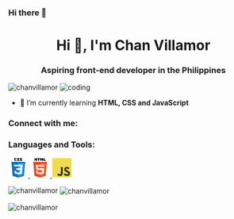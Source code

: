 ### Hi there 👋

<!--
**ChanVillamor/ChanVillamor** is a ✨ _special_ ✨ repository because its `README.md` (this file) appears on your GitHub profile.

Here are some ideas to get you started:

- 🔭 I’m currently working on ...
- 🌱 I’m currently learning ...
- 👯 I’m looking to collaborate on ...
- 🤔 I’m looking for help with ...
- 💬 Ask me about ...
- 📫 How to reach me: ...
- 😄 Pronouns: ...
- ⚡ Fun fact: ...
-->

<h1 align="center">Hi 👋, I'm Chan Villamor</h1>
<h3 align="center">Aspiring front-end developer in the Philippines</h3>
<img align="right" alt="coding" width="400" src="https://www.careerguide.com/career/wp-content/uploads/2021/08/Full-Stack-Developer-1.gif">

<p align="left"> <img src="https://komarev.com/ghpvc/?username=chanvillamor&label=Profile%20views&color=0e75b6&style=flat" alt="chanvillamor" /> </p>

- 🌱 I’m currently learning **HTML, CSS and JavaScript**

<h3 align="left">Connect with me:</h3>
<p align="left">
</p>

<h3 align="left">Languages and Tools:</h3>
<p align="left"> <a href="https://www.w3schools.com/css/" target="_blank" rel="noreferrer"> <img src="https://raw.githubusercontent.com/devicons/devicon/master/icons/css3/css3-original-wordmark.svg" alt="css3" width="40" height="40"/> </a> <a href="https://www.w3.org/html/" target="_blank" rel="noreferrer"> <img src="https://raw.githubusercontent.com/devicons/devicon/master/icons/html5/html5-original-wordmark.svg" alt="html5" width="40" height="40"/> </a> <a href="https://developer.mozilla.org/en-US/docs/Web/JavaScript" target="_blank" rel="noreferrer"> <img src="https://raw.githubusercontent.com/devicons/devicon/master/icons/javascript/javascript-original.svg" alt="javascript" width="40" height="40"/> </a> </p>

<p><img align="left" src="https://github-readme-stats.vercel.app/api/top-langs?username=chanvillamor&show_icons=true&locale=en&layout=compact" alt="chanvillamor" /></p>

<p>&nbsp;<img align="center" src="https://github-readme-stats.vercel.app/api?username=chanvillamor&show_icons=true&locale=en" alt="chanvillamor" /></p>

<p><img align="center" src="https://github-readme-streak-stats.herokuapp.com/?user=chanvillamor&" alt="chanvillamor" /></p>




